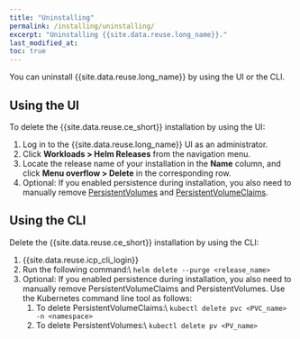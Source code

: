 ```yaml
---
title: "Uninstalling"
permalink: /installing/uninstalling/
excerpt: "Uninstalling {{site.data.reuse.long_name}}."
last_modified_at: 
toc: true
---
```


You can uninstall {{site.data.reuse.long_name}} by using the UI or the CLI.

## Using the UI

To delete the {{site.data.reuse.ce_short}} installation by using the UI:

1. Log in to the {{site.data.reuse.long_name}} UI as an administrator.
2. Click **Workloads > Helm Releases** from the navigation menu.
3. Locate the release name of your installation in the **Name** column, and click **Menu overflow > Delete** in the corresponding row.
4. Optional: If you enabled persistence during installation, you also need to manually remove  [PersistentVolumes](https://www-03preprod.ibm.com/support/knowledgecenter/SSBS6K_3.1.0/manage_cluster/delete_volume.html) and [PersistentVolumeClaims](https://www-03preprod.ibm.com/support/knowledgecenter/SSBS6K_3.1.0/manage_cluster/delete_app_volume.html).


## Using the CLI

Delete the {{site.data.reuse.ce_short}} installation by using the CLI:

1. {{site.data.reuse.icp_cli_login}}
2. Run the following command:\\
   `helm delete --purge <release_name>`
3. Optional: If you enabled persistence during installation, you also need to manually remove PersistentVolumeClaims and PersistentVolumes. Use the Kubernetes command line tool as follows:
    1. To delete PersistentVolumeClaims:\\
       `kubectl delete pvc <PVC_name> -n <namespace>`
    2. To delete PersistentVolumes:\\
       `kubectl delete pv <PV_name>`
